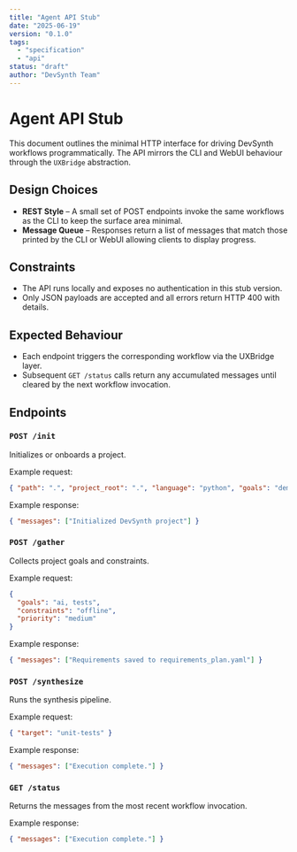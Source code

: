```yaml
---
title: "Agent API Stub"
date: "2025-06-19"
version: "0.1.0"
tags:
  - "specification"
  - "api"
status: "draft"
author: "DevSynth Team"
---
```


# Agent API Stub

This document outlines the minimal HTTP interface for driving DevSynth
workflows programmatically. The API mirrors the CLI and WebUI behaviour
through the `UXBridge` abstraction.

## Design Choices

- **REST Style** – A small set of POST endpoints invoke the same workflows as
  the CLI to keep the surface area minimal.
- **Message Queue** – Responses return a list of messages that match those
  printed by the CLI or WebUI allowing clients to display progress.

## Constraints

- The API runs locally and exposes no authentication in this stub version.
- Only JSON payloads are accepted and all errors return HTTP 400 with details.

## Expected Behaviour

- Each endpoint triggers the corresponding workflow via the UXBridge layer.
- Subsequent `GET /status` calls return any accumulated messages until cleared
  by the next workflow invocation.

## Endpoints

### `POST /init`
Initializes or onboards a project.

Example request:
```json
{ "path": ".", "project_root": ".", "language": "python", "goals": "demo" }
```
Example response:
```json
{ "messages": ["Initialized DevSynth project"] }
```

### `POST /gather`
Collects project goals and constraints.

Example request:
```json
{
  "goals": "ai, tests",
  "constraints": "offline",
  "priority": "medium"
}
```
Example response:
```json
{ "messages": ["Requirements saved to requirements_plan.yaml"] }
```

### `POST /synthesize`
Runs the synthesis pipeline.

Example request:
```json
{ "target": "unit-tests" }
```
Example response:
```json
{ "messages": ["Execution complete."] }
```

### `GET /status`
Returns the messages from the most recent workflow invocation.

Example response:
```json
{ "messages": ["Execution complete."] }
```
